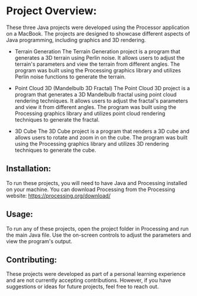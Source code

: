 # Project Overview:
These three Java projects were developed using the Processor application on a MacBook. The projects are designed to showcase different aspects of Java programming, including graphics and 3D rendering.

* Terrain Generation
The Terrain Generation project is a program that generates a 3D terrain using Perlin noise. It allows users to adjust the terrain's parameters and view the terrain from different angles. The program was built using the Processing graphics library and utilizes Perlin noise functions to generate the terrain.

* Point Cloud 3D (Mandelbulb 3D Fractal)
The Point Cloud 3D project is a program that generates a 3D Mandelbulb fractal using point cloud rendering techniques. It allows users to adjust the fractal's parameters and view it from different angles. The program was built using the Processing graphics library and utilizes point cloud rendering techniques to generate the fractal.

* 3D Cube
The 3D Cube project is a program that renders a 3D cube and allows users to rotate and zoom in on the cube. The program was built using the Processing graphics library and utilizes 3D rendering techniques to generate the cube.

## Installation:
To run these projects, you will need to have Java and Processing installed on your machine. You can download Processing from the Processing website: https://processing.org/download/

## Usage:
To run any of these projects, open the project folder in Processing and run the main Java file. Use the on-screen controls to adjust the parameters and view the program's output.

## Contributing:
These projects were developed as part of a personal learning experience and are not currently accepting contributions. However, if you have suggestions or ideas for future projects, feel free to reach out.
